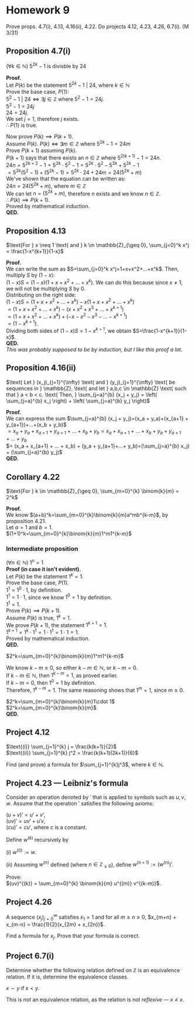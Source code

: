 # Homework 9 
Prove props. 4.7(i), 4.13, 4.16(ii), 4.22. Do projects 4.12, 4.23, 4.26, 6.7(i). (M 3/31)   

## Proposition 4.7(i)  
$(\forall k\in \mathbb{N}) \text{ } 5^{2k}-1 \text{ is divisble by } 24$  

**Proof.**  
Let $P(k)$ be the statement $5^{2k}-1 \text{ | } 24$, where $k\in\mathbb{N}$  
Prove the base case, $P(1)$:  
$5^{2} - 1 \text{ | } 24 \iff \exists j\in\mathbb{Z}$ where $5^2-1=24j$.  
$5^2-1=24j$  
$24=24j$.  
We set $j=1$, therefore $j$ exists.  
$\therefore P(1)$ is true.  

Now prove $P(k) \implies P(k+1)$.  
Assume $P(k)$.  $P(k) \iff \exists m\in\mathbb{Z}$ where $5^{2k}-1=24m$  
Prove $P(k+1)$ assuming $P(k)$.  
$P(k+1)$ says that there exists an $n\in\mathbb{Z}$ where $5^{2(k+1)}-1=24n$.  
$24n=5^{2k+2} - 1 = 5^{2k}\cdot5^2 - 1=5^{2k}\cdot5^2 - 5^{2k} + 5^{2k} - 1$  
$=5^{2k}(5^2 - 1) + (5^{2k} - 1)=5^{2k}\cdot24+24m=24(5^{2k}+m)$  
We've shown that the equation can be written as:  
$24n=24(5^{2k}+m)$, where $m\in\mathbb{Z}$  
We can let $n=(5^{2k}+m)$, therefore $n$ exists and we know $n\in\mathbb{Z}$.  
$\therefore P(k)\implies P(k+1)$.  
Proved by mathematical induction.  
**QED.**  

## Proposition 4.13    
$\text{For } x \neq 1 \text{ and } k \in \mathbb{Z}_{\geq 0}, \sum_{j=0}^k x^j = \frac{1-x^{k+1}}{1-x}$  

**Proof.**  
We can write the sum as $S=\sum_{j=0}^k x^j=1+x+x^2+...+x^k$. Then, multiply $S$ by $(1-x)$:  
$(1-x)S=(1-x)(1+x+x^2+...+x^k)$.  We can do this because since $x\neq1$, we will not be multiplying $S$ by $0$.  
Distributing on the right side:  
$(1-x)S=(1+x+x^2+...+x^k)-x(1+x+x^2+...+x^k)$  
$=(1+x+x^2+...+x^k)-(x+x^2+x^3+...+x^{k+1})$  
$=(1+x+x^2+...+x^k)+(-x-x^2-x^3-...-x^{k+1})$  
$=(1-x^{k+1})$.  
Dividing both sides of $(1-x)S=1-x^{k+1}$, we obtain $S=\frac{1-x^{k+1}}{1-x}$.  
**QED.**  
*This was probably supposed to be by induction, but I like this proof a lot.*  

## Proposition 4.16(ii)   
$\text{ Let } (x_j)_{j=1}^{\infty} \text{ and } (y_j)_{j=1}^{\infty} \text{ be sequences in } \mathbb{Z}, \text{ and let } a,b,c \in \mathbb{Z} \text{ such that } a < b < c. \text{ Then, } \sum_{j=a}^{b} (x_j + y_j) = \left( \sum_{j=a}^{b} x_j \right) + \left( \sum_{j=a}^{b} y_j \right)$

**Proof.**  
We can express the sum $\sum_{j=a}^{b} (x_j + y_j)=(x_a + y_a)+(x_{a+1} + y_{a+1})+...+(x_b + y_b)$  
$=x_a + y_a+x_{a+1} + y_{a+1}+...+x_b + y_b = x_a + x_{a+1} + ... + x_b + y_a + y_{a+1}+...+ y_b$  
$= (x_a + x_{a+1} + ... + x_b) + (y_a + y_{a+1}+...+ y_b)=(\sum_{j=a}^{b} x_j) + (\sum_{j=a}^{b} y_j)$  
**QED.**  

## Corollary 4.22
$\text{For } k \in \mathbb{Z}_{\geq 0}, \sum_{m=0}^{k} \binom{k}{m} = 2^k$  

**Proof.**  
We know $(a+b)^k=\sum_{m=0}^{k}\binom{k}{m}a^mb^{k-m}$, by proposition 4.21.  
Let $a=1$ and $b=1$.   
$(1+1)^k=\sum_{m=0}^{k}\binom{k}{m}1^m1^{k-m}$  

### Intermediate proposition  
$(\forall n\in\mathbb{N}) \text{ } 1^n=1$  
**Proof (in case it isn't evident).**  
Let $P(k)$ be the statement $1^k=1$.  
Prove the base case, $P(1)$.  
$1^1=1^0\cdot 1$, by definition.  
$1^1=1\cdot 1$, since we know $1^0=1$ by definition.  
$1^1=1$.    
Prove $P(k)\implies P(k+1)$.  
Assume $P(k)$ is true, $1^k=1$.  
We prove $P(k+1)$, the statement $1^{k+1}=1$.    
$1^{k+1}=1^k\cdot 1^1=1\cdot 1^1=1\cdot 1 = 1$.  
Proved by mathematical induction.    
**QED.**  

$2^k=\sum_{m=0}^{k}\binom{k}{m}1^m1^{k-m}$  

We know $k-m\geq0$, so either $k-m\in\mathbb{N}$, or $k-m=0$.   
If $k-m\in\mathbb{N}$, then $1^{k-m}=1$, as proved earlier.  
If $k-m=0$, then $1^0=1$ by definition.  
Therefore, $1^{k-m}=1$.  The same reasoning shows that $1^m=1$, since $m\geq0$.  

$2^k=\sum_{m=0}^{k}\binom{k}{m}1\cdot 1$  
$2^k=\sum_{m=0}^{k}\binom{k}{m}$  
**QED.**  

## Project 4.12  
$\text{(i)} \sum_{j=1}^{k} j = \frac{k(k+1)}{2}$  
$\text{(ii)} \sum_{j=1}^{k} j^2 = \frac{k(k+1)(2k+1)}{6}$  

Find (and prove) a formula for $\sum_{j=1}^{k}j^3$, where $k\in\mathbb{N}$.  



## Project 4.23 — Leibniz's formula
Consider an operation denoted by $'$ that is applied to symbols such as $u, v, w$. Assume that the operation $'$ satisfies the following axioms:  

$(u+v)' = u' + v'$,  
$(uv)' = uv' + u'v$,  
$(cu)' = cu'$, where $c$ is a constant.  

Define $w^{(k)}$ recursively by  

(i) $w^{(0)} := w$.  

(ii) Assuming $w^{(n)}$ defined (where $n \in \mathbb{Z}_{\geq 0}$), define $w^{(n+1)} := (w^{(n)})'$.  

Prove:  
$(uv)^{(k)} = \sum_{m=0}^{k} \binom{k}{m} u^{(m)} v^{(k-m)}$.  



## Project 4.26  
A sequence $(x_j)_{j=0}^{\infty}$ satisfies $x_1 = 1$ and for all $m \geq n \geq 0$, $x_{m+n} + x_{m-n} = \frac{1}{2}(x_{2m} + x_{2n})$.  

Find a formula for $x_j$. Prove that your formula is correct.  



## Project 6.7(i)  

Determine whether the following relation defined on $\mathbb{Z}$ is an equivalence relation. If it is, determine the equivalence classes.  

$x \sim y \text{ if } x < y.$  

This is not an equivalence relation, as the relation is not *reflexive* — $x\nless x$.  

